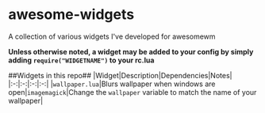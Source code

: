 # awesome-widgets
A collection of various widgets I've developed for awesomewm

**Unless otherwise noted, a widget may be added to your config by simply adding `require("WIDGETNAME")` to your rc.lua**

##Widgets in this repo##
|Widget|Description|Dependencies|Notes|
|:-:|:-:|:-:|:-:|
|`wallpaper.lua`|Blurs wallpaper when windows are open|`imagemagick`|Change the `wallpaper` variable to match the name of your wallpaper|
